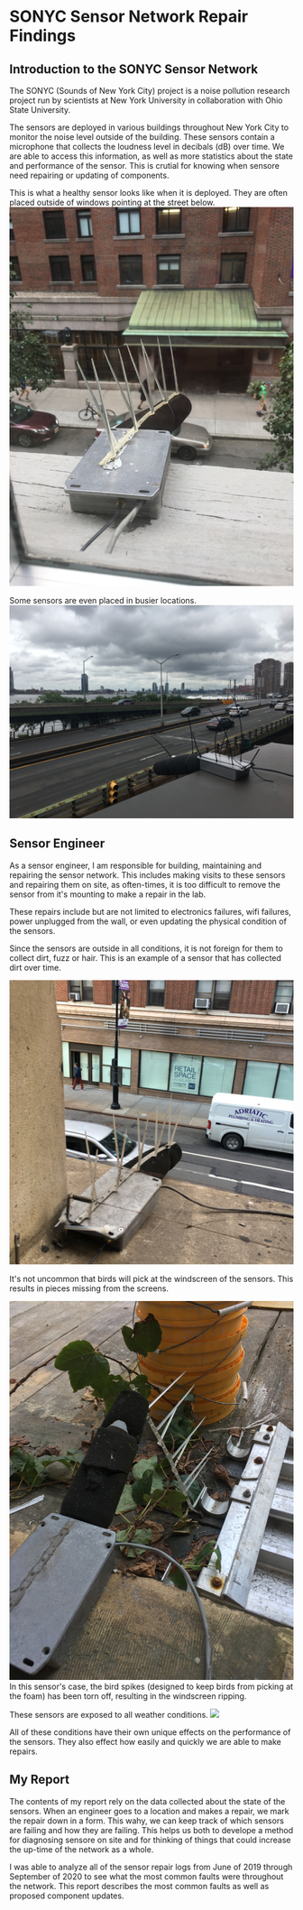 # SONYC Sensor Network Repair Findings

## Introduction to the SONYC Sensor Network
The SONYC (Sounds of New York City) project is a noise pollution research project run by scientists at New York University in collaboration with Ohio State University.

The sensors are deployed in various buildings throughout New York City to monitor the noise level outside of the building. These sensors contain a microphone that collects the loudness level in decibals (dB) over time. We are  able to access this information, as well as more statistics about the state and performance of the sensor. This is crutial for knowing when sensore need repairing or updating of components.

This is what a healthy sensor looks like when it is deployed. They are often placed outside of windows pointing at the street below.
![This](sensor_images/clean_sensor.jpeg) 

Some sensors are even placed in busier locations.
![](sensor_images/37th.jpg)
 

## Sensor Engineer 
As a sensor engineer, I am responsible for building, maintaining and repairing the sensor network. This includes making visits to these sensors and repairing them on site, as often-times, it is too difficult to remove the sensor from it's mounting to make a repair in the lab. 

These repairs include but are not limited to electronics failures, wifi failures, power unplugged from the wall, or even updating the physical condition of the sensors. 

Since the sensors are outside in all conditions, it is not foreign for them to collect dirt, fuzz or hair. This is an example of a sensor that has collected dirt over time.

![](sensor_images/dirty_sensor.jpeg)

It's not uncommon that birds will pick at the windscreen of the sensors. This results in pieces missing from the screens. 

![](sensor_images/JuanCarlos.JPG)
In this sensor's case, the bird spikes (designed to keep birds from picking at the foam) has been torn off, resulting in the windscreen ripping.

These sensors are exposed to all weather conditions. ![](sensor_images/snowy_sensor.png) 

All of these conditions have their own unique effects on the performance of the sensors. They also effect how easily and quickly we are able to make repairs.

## My Report

The contents of my report rely on the data collected about the state of the sensors. When an engineer goes to a location and makes a repair, we mark the repair down in a form. This wahy, we can keep track of which sensors are failing and how they are failing. This helps us both to develope a method for diagnosing sensore on site and for thinking of things that could increase the up-time of the network as a whole. 

I was able to analyze all of the sensor repair logs from June of 2019 through September of 2020 to see what the most common faults were throughout the network. This report describes the most common faults as well as proposed component updates. 